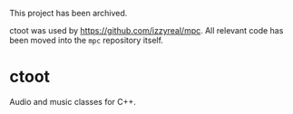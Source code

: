 This project has been archived.

ctoot was used by https://github.com/izzyreal/mpc. All relevant code has been moved into the `mpc` repository itself.

# ctoot

Audio and music classes for C++.
